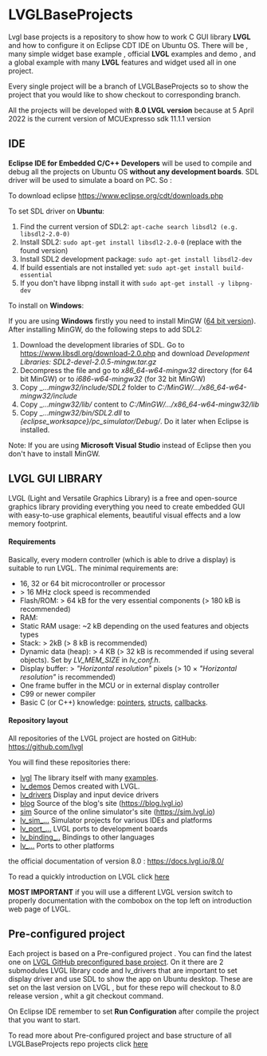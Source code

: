 # LVGLBaseProjects

Lvgl base projects is a repository to show how to work  C GUI library **LVGL** and how to configure it on Eclipse CDT IDE on Ubuntu OS. There will be , many simple widget base example , official **LVGL** examples and demo , and a global example with many **LVGL** features and widget used all in one project.

Every single project will be a branch of LVGLBaseProjects so to show the project that you would like to show checkout to corresponding branch. 

All the projects will be developed with **8.0 LVGL version** because at 5 April 2022 is the current version of MCUExpresso sdk 11.1.1 version

## IDE

 **Eclipse IDE for Embedded C/C++ Developers**  will be used to compile and debug all the projects on Ubuntu OS **without any development boards**. SDL driver will be used to simulate a board on PC. So :

To download eclipse https://www.eclipse.org/cdt/downloads.php 

To set SDL driver on **Ubuntu**:

1. Find the current version of SDL2: `apt-cache search libsdl2 (e.g. libsdl2-2.0-0)`
2. Install SDL2: `sudo apt-get install libsdl2-2.0-0` (replace with the found version)
3. Install SDL2 development package: `sudo apt-get install libsdl2-dev`
4. If build essentials are not installed yet: `sudo apt-get install build-essential`
5. If you don't have libpng install it with `sudo apt-get install -y libpng-dev`

To install on **Windows**:

If you are using **Windows** firstly you need to install MinGW ([64 bit version](http://mingw-w64.org/doku.php/download)). After installing MinGW, do the following steps to add SDL2:

1. Download the development libraries of SDL.
   Go to https://www.libsdl.org/download-2.0.php and download *Development Libraries: SDL2-devel-2.0.5-mingw.tar.gz*
2. Decompress the file and go to *x86_64-w64-mingw32* directory (for 64 bit MinGW) or to *i686-w64-mingw32* (for 32 bit MinGW)
3. Copy _...*mingw32/include/SDL2* folder to *C:/MinGW/.../x86_64-w64-mingw32/include*
4. Copy _...*mingw32/lib/* content to *C:/MinGW/.../x86_64-w64-mingw32/lib*
5. Copy _...*mingw32/bin/SDL2.dll* to *{eclipse_worksapce}/pc_simulator/Debug/*.  Do it later when Eclipse is installed.

Note: If you are using **Microsoft Visual Studio** instead of Eclipse then you don't have to install MinGW.

## LVGL GUI LIBRARY 

LVGL (Light and Versatile Graphics Library) is a free and open-source  graphics library providing everything you need to create embedded GUI  with easy-to-use graphical elements, beautiful visual effects and a low  memory footprint.

#### Requirements

Basically, every modern controller  (which is able to drive a display) is suitable to run LVGL. The minimal requirements are:

-  16, 32 or 64 bit microcontroller or processor
- \> 16 MHz clock speed is recommended
-  Flash/ROM: > 64 kB for the very essential components (> 180 kB is recommended)
-  RAM:   
  -  Static RAM usage: ~2 kB depending on the used features and objects types
  -  Stack: > 2kB (> 8 kB is recommended)
  -  Dynamic data (heap): > 4 KB (> 32 kB is recommended if using several objects).   Set by *LV_MEM_SIZE* in *lv_conf.h*. 
  -  Display buffer:  > *"Horizontal resolution"* pixels (> 10 × *"Horizontal resolution"* is recommended) 
  -  One frame buffer in the MCU or in external display controller
-  C99 or newer compiler
-  Basic C (or C++) knowledge:           [pointers](https://www.tutorialspoint.com/cprogramming/c_pointers.htm),           [structs](https://www.tutorialspoint.com/cprogramming/c_structures.htm),           [callbacks](https://www.geeksforgeeks.org/callbacks-in-c/).

#### Repository layout

All repositories of the LVGL project are hosted on GitHub: https://github.com/lvgl

You will find these repositories there:

- [lvgl](https://github.com/lvgl/lvgl) The library itself with many [examples](https://github.com/lvgl/lvgl/blob/master/examples/).
- [lv_demos](https://github.com/lvgl/lv_demos) Demos created with LVGL.
- [lv_drivers](https://github.com/lvgl/lv_drivers) Display and input device drivers
- [blog](https://github.com/lvgl/blog) Source of the blog's site (https://blog.lvgl.io)
- [sim](https://github.com/lvgl/sim) Source of the online simulator's site (https://sim.lvgl.io)
- [lv_sim_...](https://github.com/lvgl?q=lv_sim&type=&language=) Simulator projects for various IDEs and platforms
- [lv_port_...](https://github.com/lvgl?q=lv_port&type=&language=) LVGL ports to development boards
- [lv_binding_..](https://github.com/lvgl?q=lv_binding&type=&language=l) Bindings to other languages
- [lv_...](https://github.com/lvgl?q=lv_&type=&language=) Ports to other platforms

the official documentation of version 8.0  : https://docs.lvgl.io/8.0/

To read a quickly introduction on LVGL click [here](Documentations/LVGL_quickly_introduction.md)

**MOST IMPORTANT** if you will use a different LVGL version switch to properly documentation with the combobox on the top left on introduction web page  of LVGL.

## Pre-configured project

Each project is based on a Pre-configured project . You can find the latest one on [LVGL GitHub preconfigured base project](https://github.com/lvgl/lv_sim_eclipse_sdl). On it there are 2 submodules LVGL library code and lv_drivers that are important to set display driver and use SDL to show the app on Ubuntu desktop. These are set on the last version on LVGL , but for these repo will checkout to 8.0 release version , whit a git checkout command. 

On Eclipse IDE remember to set **Run Configuration** after compile the project that you want to start. 

To read more about Pre-configured project and base structure of all LVGLBaseProjects repo projects click [here](Documentations/BaseProject_introduction.md)